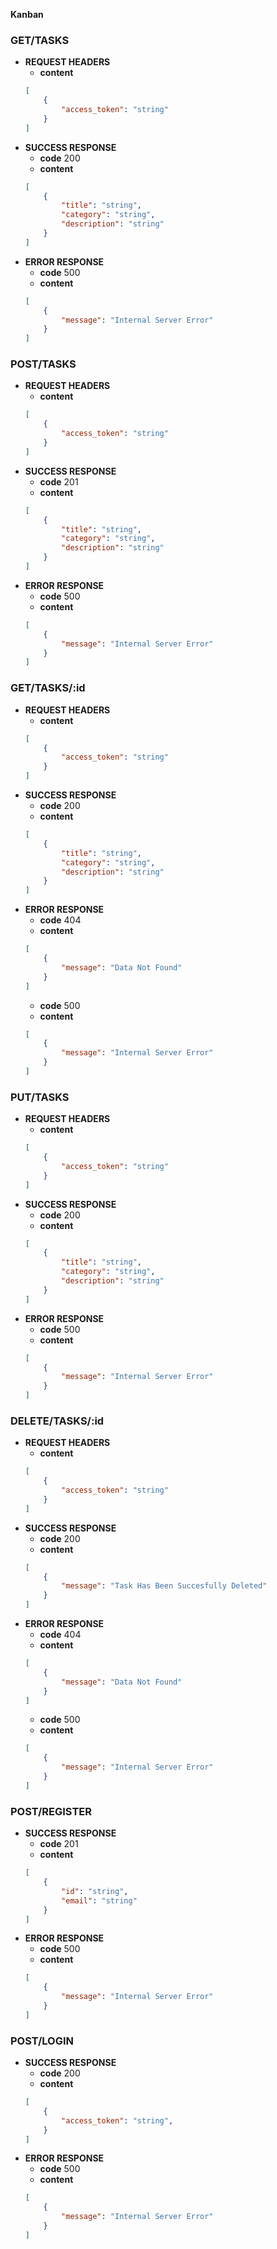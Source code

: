 **Kanban**

### GET/TASKS

* **REQUEST HEADERS**
    * **content**
    ```json
    [
        {
            "access_token": "string"
        }
    ]
    ```
* **SUCCESS RESPONSE**
    * **code** 200
    * **content**
    ```json
    [
        {
            "title": "string",
            "category": "string",
            "description": "string"
        }
    ]
    ```
* **ERROR RESPONSE**
    * **code** 500
    * **content**
    ```json
    [
        {
            "message": "Internal Server Error"
        }
    ]
    ```

### POST/TASKS

* **REQUEST HEADERS**
    * **content**
    ```json
    [
        {
            "access_token": "string"
        }
    ]
    ```
* **SUCCESS RESPONSE**
    * **code** 201
    * **content**
    ```json
    [
        {
            "title": "string",
            "category": "string",
            "description": "string"
        }
    ]
    ```
* **ERROR RESPONSE**
    * **code** 500
    * **content**
    ```json
    [
        {
            "message": "Internal Server Error"
        }
    ]
    ```

### GET/TASKS/:id

* **REQUEST HEADERS**
    * **content**
    ```json
    [
        {
            "access_token": "string"
        }
    ]
    ```
* **SUCCESS RESPONSE**
    * **code** 200
    * **content**
    ```json
    [
        {
            "title": "string",
            "category": "string",
            "description": "string"
        }
    ]
    ```
* **ERROR RESPONSE**
    * **code** 404
    * **content**
    ```json
    [
        {
            "message": "Data Not Found"
        }
    ]
    ```
    * **code** 500
    * **content**
    ```json
    [
        {
            "message": "Internal Server Error"
        }
    ]
    ```

### PUT/TASKS

* **REQUEST HEADERS**
    * **content**
    ```json
    [
        {
            "access_token": "string"
        }
    ]
    ```
* **SUCCESS RESPONSE**
    * **code** 200
    * **content**
    ```json
    [
        {
            "title": "string",
            "category": "string",
            "description": "string"
        }
    ]
    ```
* **ERROR RESPONSE**
    * **code** 500
    * **content**
    ```json
    [
        {
            "message": "Internal Server Error"
        }
    ]
    ```


### DELETE/TASKS/:id

* **REQUEST HEADERS**
    * **content**
    ```json
    [
        {
            "access_token": "string"
        }
    ]
    ```
* **SUCCESS RESPONSE**
    * **code** 200
    * **content**
    ```json
    [
        {
            "message": "Task Has Been Succesfully Deleted"
        }
    ]
    ```
* **ERROR RESPONSE**
    * **code** 404
    * **content**
    ```json
    [
        {
            "message": "Data Not Found"
        }
    ]
    ```
    * **code** 500
    * **content**
    ```json
    [
        {
            "message": "Internal Server Error"
        }
    ]
    ```

### POST/REGISTER

* **SUCCESS RESPONSE**
    * **code** 201
    * **content**
    ```json
    [
        {
            "id": "string",
            "email": "string"
        }
    ]
    ```
* **ERROR RESPONSE**
    * **code** 500
    * **content**
    ```json
    [
        {
            "message": "Internal Server Error"
        }
    ]
    ```

### POST/LOGIN

* **SUCCESS RESPONSE**
    * **code** 200
    * **content**
    ```json
    [
        {
            "access_token": "string",
        }
    ]
    ```
* **ERROR RESPONSE**
    * **code** 500
    * **content**
    ```json
    [
        {
            "message": "Internal Server Error"
        }
    ]
    ```


